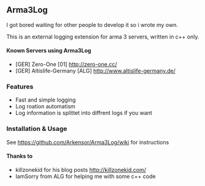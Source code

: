 ## Arma3Log

I got bored waiting for other people to develop it so i wrote my own.

This is an external logging extension for arma 3 servers, written in c++ only. 


#### Known Servers using Arma3Log
- [GER] Zero-One [01] http://zero-one.cc/
- [GER] Altislife-Germany [ALG] http://www.altislife-germany.de/


### Features

- Fast and simple logging
- Log roation automatism
- Log information is splittet into diffrent logs if you want 


### Installation & Usage

See https://github.com/Arkensor/Arma3Log/wiki for instructions


#### Thanks to

- killzonekid for his blog posts http://killzonekid.com/
- IamSorry from ALG for helping me with some c++ code
